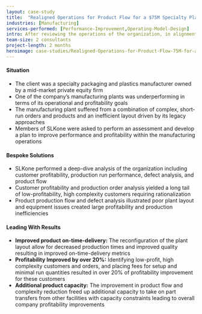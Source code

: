 ```yaml
---
layout: case-study
title:  "Realigned Operations for Product Flow for a $75M Specialty Plastics Packaging Manufacturer"
industries: [Manufacturing]
services-performed: [Performance-Improvement,Operating-Model-Design]
intro: After reviewing the operations of the organization, in alignment with future production needs and sales pipelines, a manufacturing shop floor reconfiguration project was embarked on resulting in improved performance, delivery, and profitability
team-size: 2 consultants
project-length: 2 months
heroimage: case-studies/Realigned-Operations-for-Product-Flow-75M-for-a-Specialty-Plastics-Packaging-Manufacturer.jpg
---
```


#### Situation
- The client was a specialty packaging and plastics manufacturer owned by a mid-market private equity firm
- One of the company’s manufacturing plants was underperforming in terms of its operational and profitability goals
- The manufacturing plant suffered from a combination of complex, short-run orders and products and an inefficient layout driven by its legacy approaches
- Members of SLKone were asked to perform an assessment and develop a plan to improve performance and profitability within the manufacturing operations

#### Bespoke Solutions
- SLKone performed a deep-dive analysis of the organization including customer profitability, production run performance, defect analysis, and product flow
- Customer profitability and production order analysis yielded a long tail of low-profitability, high complexity customers requiring rationalization
- Product production flow and defect analysis illustrated poor plant layout and equipment issues created large profitability and production inefficiencies

#### Leading With Results
- **Improved product on-time-delivery:**  The reconfiguration of the plant layout allow for decreased production times and improved quality resulting in improved on-time-delivery metrics
- **Profitability Improved by over 20%:**  Identifying low-profit, high complexity customers and orders, and placing fees for setup and minimal run quantities resulted in over 20% of profitability improvement for these customers
- **Additional product capacity:** The improvement in product flow and complexity reduction freed up additional capacity to take on part transfers from other facilities with capacity constraints leading to overall company profitability improvements
